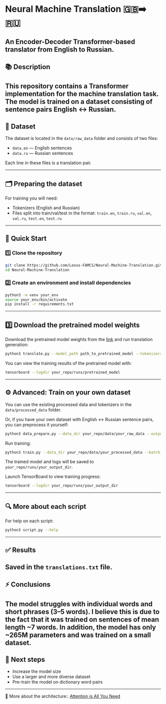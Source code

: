 # Neural Machine Translation 🇬🇧➡️🇷🇺

An **Encoder-Decoder Transformer-based** translator from English to Russian.
---

## 📚 Description

This repository contains a Transformer implementation for the machine translation task.  
The model is trained on a dataset consisting of sentence pairs **English ↔ Russian**.
---

## 📂 Dataset

The dataset is located in the `data/raw_data` folder and consists of two files:  
- `data.en` — English sentences
- `data.ru` — Russian sentences

Each line in these files is a translation pair.

---

## 🗂️ Preparing the dataset

For training you will need:
- Tokenizers (English and Russian)
- Files split into train/val/test in the format:
  `train.en`, `train.ru`, `val.en`, `val.ru`, `test.en`, `test.ru`

---

## 🚀 Quick Start

### 1️⃣ Clone the repository

```bash
git clone https://github.com/Lexus-FAMCS/Neural-Machine-Translation.git
cd Neural-Machine-Translation
```

### 2️⃣ Create an environment and install dependencies

```bash
python3 -m venv your_env
source your_env/bin/activate
pip install -r requirements.txt
```

---

## 3️⃣ Download the pretrained model weights

Download the pretrained model weights from the [link](https://drive.google.com/file/d/1avuO6Tz3G4Xy-8PfA0-ltIoF2A9UfYM4/view?usp=drive_link) and run translation generation:

```bash
python3 translate.py --model_path path_to_pretrained_model --tokenizers_path your_repo/data/processed_data --model_max_len 64 --device your_device --num_layers 8 --d_model 1024 --num_heads 8 --d_hid 4096
```

You can view the training results of the pretrained model with:
```bash
tensorboard --logdir your_repo/runs/pretrained_model
```

---

## ⚙️ Advanced: Train on your own dataset

You can use the existing processed data and tokenizers in the `data/processed_data` folder.

Or, if you have your own dataset with English ↔ Russian sentence pairs, you can preprocess it yourself:

```bash
python3 data_prepare.py --data_dir your_repo/data/your_raw_data --output_dir your_repo/data/your_processed_data
```

Run training:
```bash
python3 train.py --data_dir your_repo/data/your_processed_data --batch_size 64 --epochs 10 --learning_rate 1e-4 --device your_device --num_layers 6 --d_model 512 --num_heads 8 --d_hid 2048 --dropout 0.1 --train_log_interval 150 --val_log_interval 500 --output_dir your_output_dir
```

The trained model and logs will be saved to `your_repo/runs/your_output_dir`.

Launch TensorBoard to view training progress: 
```bash
tensorboard --logdir your_repo/runs/your_output_dir
```

---

## 🔍 More about each script

For help on each script:
```bash
python3 script.py --help
```

---

## ✅ Results

Saved in the `translations.txt` file.
---

## ⚡ Conclusions

The model struggles with individual words and short phrases (3–5 words).
I believe this is due to the fact that it was trained on sentences of mean length ~7 words.
In addition, the model has only ~265M parameters and was trained on a small dataset.
---

## 🔭 Next steps

- Increase the model size
- Use a larger and more diverse dataset
- Pre-train the model on dictionary word pairs

---

📄 More about the architecture:: [Attention is All You Need](https://arxiv.org/abs/1706.03762)